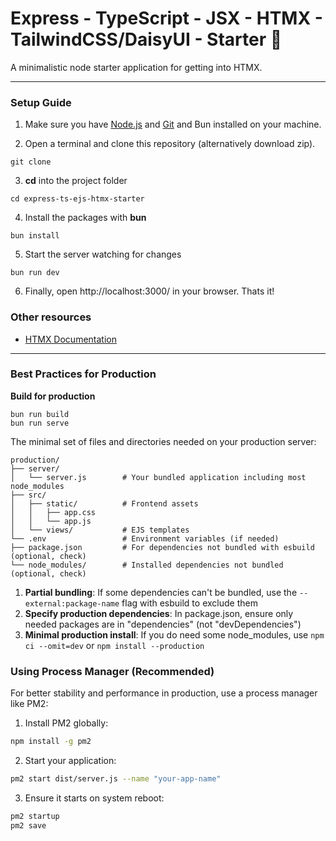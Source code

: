 # Express - TypeScript - JSX - HTMX - TailwindCSS/DaisyUI - Starter 🚀
A minimalistic node starter application for getting into HTMX.

---

### Setup Guide

1. Make sure you have [Node.js](https://nodejs.org/en/download) and [Git](https://git-scm.com/downloads) and Bun installed on your machine.

2. Open a terminal and clone this repository (alternatively download zip).
```
git clone 
```

3. **cd** into the project folder
```
cd express-ts-ejs-htmx-starter
```

4. Install the packages with **bun**
```
bun install
```

5. Start the server watching for changes
```
bun run dev
```

6. Finally, open http://localhost:3000/ in your browser. Thats it!

### Other resources

- [HTMX Documentation](https://htmx.org/docs/)

---

### Best Practices for Production

**Build for production**
```
bun run build
bun run serve
```

The minimal set of files and directories needed on your production server:

```
production/
├── server/
│   └── server.js        # Your bundled application including most node_modules
├── src/
│   ├── static/          # Frontend assets
│   │   ├── app.css      
│   │   └── app.js       
│   └── views/           # EJS templates
└── .env                 # Environment variables (if needed)
├── package.json         # For dependencies not bundled with esbuild (optional, check)
└── node_modules/        # Installed dependencies not bundled (optional, check)
```

1. **Partial bundling**: If some dependencies can't be bundled, use the `--external:package-name` flag with esbuild to exclude them
2. **Specify production dependencies**: In package.json, ensure only needed packages are in "dependencies" (not "devDependencies")
3. **Minimal production install**: If you do need some node_modules, use `npm ci --omit=dev` or `npm install --production`

### Using Process Manager (Recommended)
For better stability and performance in production, use a process manager like PM2:

1. Install PM2 globally:
```bash
npm install -g pm2
```

2. Start your application:
```bash
pm2 start dist/server.js --name "your-app-name"
```

3. Ensure it starts on system reboot:
```bash
pm2 startup
pm2 save
```